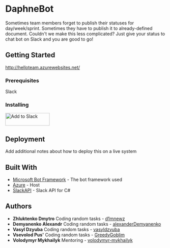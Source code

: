 # DaphneBot
Sometimes team members forget to publish their statuses for day/week/sprint. Sometimes they have to publish it to already-defined document. Couldn't we make this less complicated? Just give your status to chat bot on Slack and you are good to go!
 

## Getting Started

http://helloteam.azurewebsites.net/

### Prerequisites

Slack


### Installing

<a href="https://slack.com/oauth/authorize?&client_id=75264455074.157193870583&scope=bot,chat:write:bot,chat:write:user,team:read,usergroups:read,users.profile:read,users:read,users:read.email"><img alt="Add to Slack" height="40" width="139" src="https://platform.slack-edge.com/img/add_to_slack.png" srcset="https://platform.slack-edge.com/img/add_to_slack.png 1x, https://platform.slack-edge.com/img/add_to_slack@2x.png 2x" /></a>



## Deployment

Add additional notes about how to deploy this on a live system

## Built With

* [Microsoft Bot Framework](https://dev.botframework.com/) - The bot framework used
* [Azure](https://azure.microsoft.com/) - Host
* [SlackAPI](https://github.com/Inumedia/SlackAPI) - Slack API for C#


## Authors

* **Zhluktenko Dmytro** Coding random tasks - [d1mnewz](https://github.com/d1mnewz)
* **Demyanenko Alexandr** Coding random tasks - [alexanderDemyanenko](https://github.com/alexanderDemyanenko)
* **Vasyl Dzyuba** Coding random tasks - [vasyldzyuba](https://github.com/vasyldzyuba)
* **Vsevolod Pus'** Coding random tasks - [GreedyGoblim](https://github.com/GreedyGoblim)
* **Volodymyr Mykhailyk** Mentoring - [volodymyr-mykhailyk](https://github.com/volodymyr-mykhailyk)


